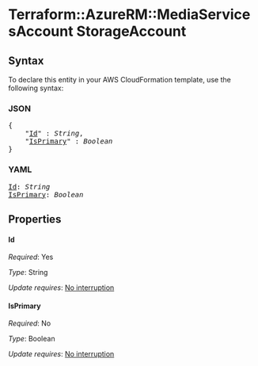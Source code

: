 # Terraform::AzureRM::MediaServicesAccount StorageAccount

## Syntax

To declare this entity in your AWS CloudFormation template, use the following syntax:

### JSON

<pre>
{
    "<a href="#id" title="Id">Id</a>" : <i>String</i>,
    "<a href="#isprimary" title="IsPrimary">IsPrimary</a>" : <i>Boolean</i>
}
</pre>

### YAML

<pre>
<a href="#id" title="Id">Id</a>: <i>String</i>
<a href="#isprimary" title="IsPrimary">IsPrimary</a>: <i>Boolean</i>
</pre>

## Properties

#### Id

_Required_: Yes

_Type_: String

_Update requires_: [No interruption](https://docs.aws.amazon.com/AWSCloudFormation/latest/UserGuide/using-cfn-updating-stacks-update-behaviors.html#update-no-interrupt)

#### IsPrimary

_Required_: No

_Type_: Boolean

_Update requires_: [No interruption](https://docs.aws.amazon.com/AWSCloudFormation/latest/UserGuide/using-cfn-updating-stacks-update-behaviors.html#update-no-interrupt)

